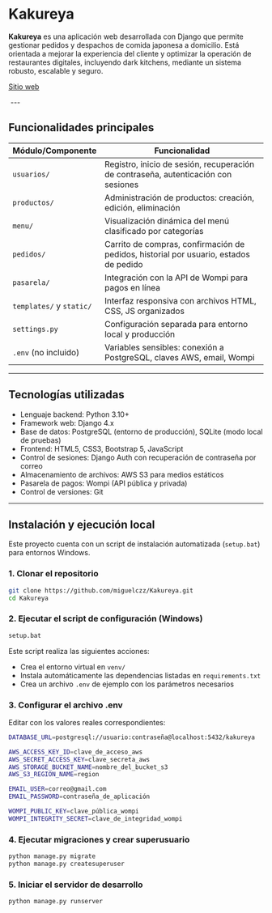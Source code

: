 # Kakureya

**Kakureya** es una aplicación web desarrollada con Django que permite gestionar pedidos y despachos de comida japonesa a domicilio. Está orientada a mejorar la experiencia del cliente y optimizar la operación de restaurantes digitales, incluyendo dark kitchens, mediante un sistema robusto, escalable y seguro.

<a href="https://kakureya-72c3bcabd294.herokuapp.com/">Sitio web</a>

<img src="assets/images/readme/inicio.png" alt=""/>
---

## Funcionalidades principales

| Módulo/Componente          | Funcionalidad                                                                |
|----------------------------|------------------------------------------------------------------------------|
| `usuarios/`                | Registro, inicio de sesión, recuperación de contraseña, autenticación con sesiones |
| `productos/`               | Administración de productos: creación, edición, eliminación |
| `menu/`                    | Visualización dinámica del menú clasificado por categorías                  |
| `pedidos/`                 | Carrito de compras, confirmación de pedidos, historial por usuario, estados de pedido |
| `pasarela/`                | Integración con la API de Wompi para pagos en línea                         |
| `templates/` y `static/`   | Interfaz responsiva con archivos HTML, CSS, JS organizados                  |
| `settings.py`              | Configuración separada para entorno local y producción                     |
| `.env` (no incluido)       | Variables sensibles: conexión a PostgreSQL, claves AWS, email, Wompi       |

---

## Tecnologías utilizadas

- Lenguaje backend: Python 3.10+
- Framework web: Django 4.x
- Base de datos: PostgreSQL (entorno de producción), SQLite (modo local de pruebas)
- Frontend: HTML5, CSS3, Bootstrap 5, JavaScript
- Control de sesiones: Django Auth con recuperación de contraseña por correo
- Almacenamiento de archivos: AWS S3 para medios estáticos
- Pasarela de pagos: Wompi (API pública y privada)
- Control de versiones: Git

---

## Instalación y ejecución local

Este proyecto cuenta con un script de instalación automatizada (`setup.bat`) para entornos Windows.

### 1. Clonar el repositorio

```bash
git clone https://github.com/miguelczz/Kakureya.git
cd Kakureya
```

### 2. Ejecutar el script de configuración (Windows)
```bash
setup.bat
```
Este script realiza las siguientes acciones:

- Crea el entorno virtual en `venv/`
- Instala automáticamente las dependencias listadas en `requirements.txt`
- Crea un archivo `.env` de ejemplo con los parámetros necesarios

### 3. Configurar el archivo .env

Editar con los valores reales correspondientes:

```bash
DATABASE_URL=postgresql://usuario:contraseña@localhost:5432/kakureya

AWS_ACCESS_KEY_ID=clave_de_acceso_aws
AWS_SECRET_ACCESS_KEY=clave_secreta_aws
AWS_STORAGE_BUCKET_NAME=nombre_del_bucket_s3
AWS_S3_REGION_NAME=region

EMAIL_USER=correo@gmail.com
EMAIL_PASSWORD=contraseña_de_aplicación

WOMPI_PUBLIC_KEY=clave_pública_wompi
WOMPI_INTEGRITY_SECRET=clave_de_integridad_wompi
```

### 4. Ejecutar migraciones y crear superusuario
```bash
python manage.py migrate
python manage.py createsuperuser
```

### 5. Iniciar el servidor de desarrollo
```bash
python manage.py runserver
```
